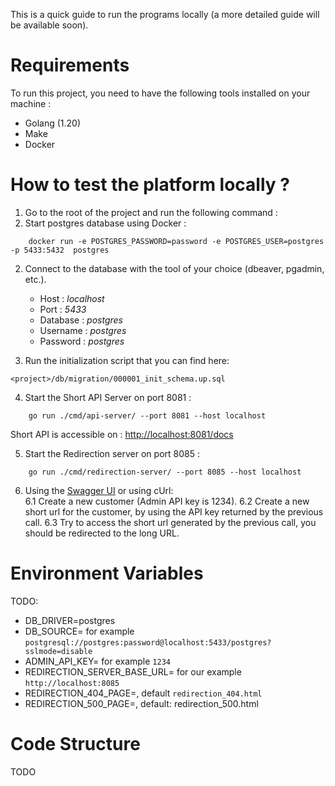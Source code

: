 
This is a quick guide to run the programs locally (a more detailed guide will be available soon).

# Requirements
To run this project, you need to have the following tools installed on your machine :
- Golang (1.20)
- Make
- Docker

# How to test the platform locally ? 
1. Go to the root of the project and run the following command : 
1. Start postgres database using Docker : 
```
	docker run -e POSTGRES_PASSWORD=password -e POSTGRES_USER=postgres -p 5433:5432  postgres
```
2. Connect to the database with the tool of your choice (dbeaver, pgadmin, etc.).
    - Host : *localhost*  
    - Port : *5433*
    - Database : *postgres*
    - Username : *postgres*
    - Password : *postgres*

3. Run the initialization script that you can find here: 
```
<project>/db/migration/000001_init_schema.up.sql
```
4. Start the Short API Server on port 8081 : 
```
	go run ./cmd/api-server/ --port 8081 --host localhost 
```
Short API is accessible on : [http://localhost:8081/docs](http://localhost:8081/docs)

5. Start the Redirection server on port 8085 : 
```
    go run ./cmd/redirection-server/ --port 8085 --host localhost 
```

6. Using the [Swagger UI](http://localhost:8081/docs) or using cUrl:  
    6.1 Create a new customer (Admin API key is 1234).
    6.2 Create a new short url for the customer, by using the API key returned by the previous call.
    6.3 Try to access the short url generated by the previous call, you should be redirected to the long URL.

# Environment Variables
TODO: 
- DB_DRIVER=postgres
- DB_SOURCE=<Url of Postgres database> for example `postgresql://postgres:password@localhost:5433/postgres?sslmode=disable`
- ADMIN_API_KEY=<API Key to be used by the admin> for example `1234`
- REDIRECTION_SERVER_BASE_URL=<Base URL of the redirection server> for our example `http://localhost:8085`
- REDIRECTION_404_PAGE=<Page to be shown by the redirection server if customer or short url are not found or if they are disabled>, default `redirection_404.html`
- REDIRECTION_500_PAGE=<Page to be show by the redirection server if there is an unexpected internal error>, default: redirection_500.html

# Code Structure
TODO